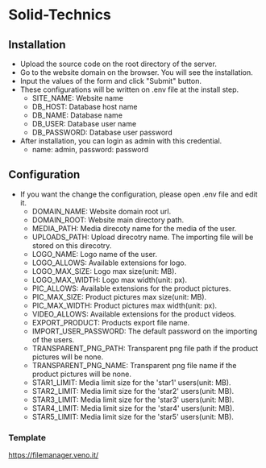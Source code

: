 # Solid-Technics

## Installation
- Upload the source code on the root directory of the server.
- Go to the website domain on the browser. You will see the installation.
- Input the values of the form and click "Submit" button.
- These configurations will be written on .env file at the install step.
    - SITE_NAME: Website name  
    - DB_HOST: Database host name  
    - DB_NAME: Database name  
    - DB_USER: Database user name  
    - DB_PASSWORD: Database user password  
- After installation, you can login as admin with this credential.  
    - name: admin, password: password

## Configuration
- If you want the change the configuration, please open .env file and edit it.  
    - DOMAIN_NAME: Website domain root url.  
    - DOMAIN_ROOT: Website main directory path.  
    - MEDIA_PATH: Media direcoty name for the media of the user.  
    - UPLOADS_PATH: Upload direcotry name. The importing file will be stored on this direcotry.  
    - LOGO_NAME: Logo name of the user.  
    - LOGO_ALLOWS: Available extensions for logo.  
    - LOGO_MAX_SIZE: Logo max size(unit: MB).  
    - LOGO_MAX_WIDTH: Logo max width(unit: px).  
    - PIC_ALLOWS: Available extensions for the product pictures.  
    - PIC_MAX_SIZE: Product pictures max size(unit: MB).  
    - PIC_MAX_WIDTH: Product pictures max width(unit: px).  
    - VIDEO_ALLOWS: Available extensions for the product videos.  
    - EXPORT_PRODUCT: Products export file name.  
    - IMPORT_USER_PASSWORD: The default password on the importing of the users.  
    - TRANSPARENT_PNG_PATH: Transparent png file path if the product pictures will be none.  
    - TRANSPARENT_PNG_NAME: Transparent png file name if the product pictures will be none.  
    - STAR1_LIMIT: Media limit size for the 'star1' users(unit: MB).  
    - STAR2_LIMIT: Media limit size for the 'star2' users(unit: MB).  
    - STAR3_LIMIT: Media limit size for the 'star3' users(unit: MB).  
    - STAR4_LIMIT: Media limit size for the 'star4' users(unit: MB).  
    - STAR5_LIMIT: Media limit size for the 'star5' users(unit: MB).  

### Template
https://filemanager.veno.it/